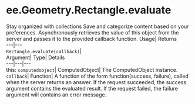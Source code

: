  
#  ee.Geometry.Rectangle.evaluate 
Stay organized with collections  Save and categorize content based on your preferences. 
Asynchronously retrieves the value of this object from the server and passes it to the provided callback function. Usage| Returns  
---|---  
`Rectangle.evaluate(callback)`|   
Argument| Type| Details  
---|---|---  
this: `computedobject`| ComputedObject| The ComputedObject instance.  
`callback`| Function| A function of the form function(success, failure), called when the server returns an answer. If the request succeeded, the success argument contains the evaluated result. If the request failed, the failure argument will contains an error message.  
